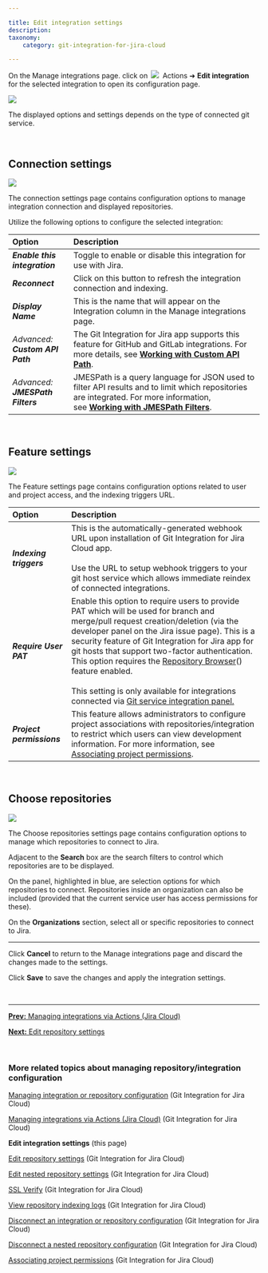```yaml
---

title: Edit integration settings
description:
taxonomy:
    category: git-integration-for-jira-cloud

---
```


On the Manage integrations page. click on <img src='/wp-content/uploads/actions-icon.png' style='margin: 0 3px' /> Actions ➜ **Edit integration** for the selected integration to open its configuration page.

![](/wp-content/uploads/gij-gitcloud-manage-integration-actions-edit-cfg.png)

<div class="bbb-callout bbb--tip">
    <div class="irow">
    <div class="ilogobox">
        <span class="logoimg"></span>
    </div>
    <div class="imsgbox">
        The displayed options and settings depends on the type of connected git service.
    </div>
    </div>
</div>

&nbsp;

## Connection settings

![](/wp-content/uploads/gij-gitcloud-edit-integration-connection-cfg.png)

The connection settings page contains configuration options to manage integration connection and displayed repositories.

Utilize the following options to configure the selected integration:

| Option | Description |
| :--- | :--- |
| _**Enable this integration**_ | Toggle to enable or disable this integration for use with Jira. |
| _**Reconnect**_ | Click on this button to refresh the integration connection and indexing. |
| _**Display Name**_ | This is the name that will appear on the Integration column in the Manage integrations page. |
| _Advanced:_  <br>_**Custom API Path**_ | The Git Integration for Jira app supports this feature for GitHub and GitLab integrations. For more details, see [**Working with Custom API Path**](/git-integration-for-jira-cloud/working-with-custom-api-path-gij-cloud/). |
| _Advanced:_  <br>_**JMESPath Filters**_ | JMESPath is a query language for JSON used to filter API results and to limit which repositories are integrated. For more information, see [**Working with JMESPath Filters**](/git-integration-for-jira-cloud/working-with-jmespath-filters-gij-cloud/). |

&nbsp;

## Feature settings

![](/wp-content/uploads/gij-gitcloud-edit-integration-features-cfg.png)

The Feature settings page contains configuration options related to user and project access, and the indexing triggers URL.

| Option | Description |
| :--- | :--- |
| _**Indexing triggers**_ | This is the automatically-generated webhook URL upon installation of Git Integration for Jira Cloud app.<br><br>Use the URL to setup webhook triggers to your git host service which allows immediate reindex of connected integrations. |
| _**Require User PAT**_ | Enable this option to require users to provide PAT which will be used for branch and merge/pull request creation/deletion (via the developer panel on the Jira issue page). This is a security feature of Git Integration for Jira app for git hosts that support two-factor authentication.<br><div class="bbb-callout bbb--tip"><div class="irow"><div class="ilogobox"><span class="logoimg"></span></div><div class="imsgbox">This option requires the <a href='/git-integration-for-jira-cloud/repository-browser-gij-cloud'>Repository Browser</a>() feature enabled.</div></div></div><br><div class="bbb-callout bbb--info" style='margin-bottom:0px'><div class="irow"><div class="ilogobox"><span class="logoimg"></span></div><div class="imsgbox">This setting is only available for integrations connected via <a href='/git-integration-for-jira-cloud/introduction-to-git-integration-gij-cloud/'>Git service integration panel.</div></div></div> |
| _**Project permissions**_ | This feature allows administrators to configure project associations with repositories/integration to restrict which users can view development information. For more information, see [Associating project permissions](/git-integration-for-jira-cloud/associating-project-permissions-gij-cloud/). |

&nbsp;

## Choose repositories

![](/wp-content/uploads/gij-gitcloud-managed-ui-github-repo-sel.png)

The Choose repositories settings page contains configuration options to manage which repositories to connect to Jira.

Adjacent to the **Search** box are the search filters to control which repositories are to be displayed.

On the panel, highlighted in blue, are selection options for which repositories to connect. Repositories inside an organization can also be included (provided that the current service user has access permissions for these).

On the **Organizations** section, select all or specific repositories to connect to Jira.

* * *

Click **Cancel** to return to the Manage integrations page and discard the changes made to the settings.

Click **Save** to save the changes and apply the integration settings.

&nbsp;
* * *

[**Prev:** Managing integrations via Actions (Jira Cloud)](/git-integration-for-jira-cloud/managing-integrations-via-actions-jira-cloud-gij-cloud/)

[**Next:** Edit repository settings](/git-integration-for-jira-cloud/edit-repository-gij-cloud/)

&nbsp;

### More related topics about managing repository/integration configuration

[Managing integration or repository configuration](/git-integration-for-jira-cloud/managing-integration-or-repository-configuration-gij-cloud/) (Git Integration for Jira Cloud)

[Managing integrations via Actions (Jira Cloud)](/git-integration-for-jira-cloud/managing-integrations-via-actions-jira-cloud-gij-cloud/) (Git Integration for Jira Cloud)

**Edit integration settings** (this page)

[Edit repository settings](/git-integration-for-jira-cloud/edit-repository-gij-cloud/) (Git Integration for Jira Cloud)

[Edit nested repository settings](/git-integration-for-jira-cloud/https://help.gitkraken.com/git-integration-for-jira-cloud/edit-nested-repository-settings-gij-cloud/) (Git Integration for Jira Cloud)

[SSL Verify](/git-integration-for-jira-cloud/ssl-verify-gij-cloud/) (Git Integration for Jira Cloud)

[View repository indexing logs](/git-integration-for-jira-cloud/view-repository-indexing-logs-gij-cloud/) (Git Integration for Jira Cloud)

[Disconnect an integration or repository configuration](/git-integration-for-jira-cloud/removing-integration-or-repository-configuration-gij-cloud/) (Git Integration for Jira Cloud)

[Disconnect a nested repository configuration](/git-integration-for-jira-cloud/removing-integration-or-repository-configuration-gij-cloud/) (Git Integration for Jira Cloud)

[Associating project permissions](/git-integration-for-jira-cloud/associating-project-permissions-gij-cloud/) (Git Integration for Jira Cloud)


